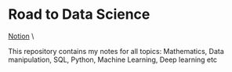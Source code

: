 # Road to Data Science

[Notion](https://sordid-suede-2a1.notion.site/Road-to-Data-Science-5247041b059146e2b87c204c56e15822) \\

This repository contains my notes for all topics: Mathematics, Data manipulation, SQL, Python, Machine Learning, Deep learning etc
